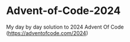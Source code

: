 # Advent-of-Code-2024
My day by day solution to 2024 Advent Of Code (https://adventofcode.com/2024)
